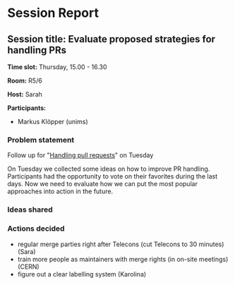 # Session Report

## Session title: Evaluate proposed strategies for handling PRs

**Time slot:**
Thursday, 15.00 - 16.30

**Room:**
R5/6

**Host:**
Sarah

**Participants:**

- Markus Klöpper (unims)

### Problem statement

Follow up for "[Handling pull requests](https://pad.uni-muenster.de/BhpiCtKTS-Kck-0kP5PaZw?both)" on Tuesday

On Tuesday we collected some ideas on how to improve PR handling. Participants had the opportunity to vote on their favorites during the last days. Now we need to evaluate how we can put the most popular approaches into action in the future.

### Ideas shared

### Actions decided

- regular merge parties right after Telecons (cut Telecons to 30 minutes) (Sara)
- train more people as maintainers with merge rights (in on-site meetings) (CERN)
- figure out a clear labelling system (Karolina)

